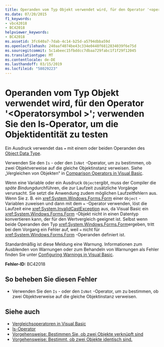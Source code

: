 ```yaml
---
title: Operanden vom Typ Objekt verwendet wird, für den Operator '<operatorsymbol>'; verwenden Sie den Is-Operator, um die Objektidentität zu testen
ms.date: 07/20/2015
f1_keywords:
- vbc42018
- BC42018
helpviewer_keywords:
- BC42018
ms.assetid: 3fc640a7-7dab-4c14-b25d-a5794dbba59d
ms.openlocfilehash: 240aaf4074be43c334e0448f6812834039f6e75d
ms.sourcegitcommit: 5c1abeec15fbddcc7dbaa729fabc1f1f29f12045
ms.translationtype: MT
ms.contentlocale: de-DE
ms.lasthandoff: 03/15/2019
ms.locfileid: "58029223"
---
```

# <a name="operands-of-type-object-used-for-operator-operatorsymbol-use-the-is-operator-to-test-object-identity"></a>Operanden vom Typ Objekt verwendet wird, für den Operator '\<Operatorsymbol >'; verwenden Sie den Is-Operator, um die Objektidentität zu testen
Ein Ausdruck verwendet das `=` mit einem oder beiden Operanden des [Object Data Type](../../visual-basic/language-reference/data-types/object-data-type.md).  
  
 Verwenden Sie den `Is` - oder den `IsNot` -Operator, um zu bestimmen, ob zwei Objektverweise auf die gleiche Objektinstanz verweisen. Siehe „Vergleichen von Objekten“ in [Comparison Operators in Visual Basic](../../visual-basic/programming-guide/language-features/operators-and-expressions/comparison-operators.md).  
  
 Wenn eine Variable oder ein Ausdruck `Object`ergibt, muss der Compiler die *späte Bindung*durchführen, die zur Laufzeit zusätzliche Vorgänge verursacht. Sie setzt die Anwendung zudem möglichen Laufzeitfehlern aus. Wenn Sie z. B. ein <xref:System.Windows.Forms.Form> einer `Object` -Variablen zuweisen und dann mit dem `=` -Operator verwenden, löst die Laufzeit eine <xref:System.InvalidCastException> aus, da Visual Basic ein <xref:System.Windows.Forms.Form> -Objekt nicht in einen Datentyp konvertieren kann, der für den Wertvergleich geeignet ist. Selbst wenn beide Operanden den Typ <xref:System.Windows.Forms.Form>ergeben, tritt bei dem Vorgang ein Fehler auf, weil `=` nicht für <xref:System.Windows.Forms.Form> -Operanden definiert ist.  
  
 Standardmäßig ist diese Meldung eine Warnung. Informationen zum Ausblenden von Warnungen oder zum Behandeln von Warnungen als Fehler finden Sie unter [Configuring Warnings in Visual Basic](/visualstudio/ide/configuring-warnings-in-visual-basic).  
  
 **Fehler-ID:** BC42018  
  
## <a name="to-correct-this-error"></a>So beheben Sie diesen Fehler  
  
-   Verwenden Sie den `Is` - oder den `IsNot` -Operator, um zu bestimmen, ob zwei Objektverweise auf die gleiche Objektinstanz verweisen.  
  
## <a name="see-also"></a>Siehe auch

- [Vergleichsoperatoren in Visual Basic](../../visual-basic/programming-guide/language-features/operators-and-expressions/comparison-operators.md)
- [Is-Operator](../../visual-basic/language-reference/operators/is-operator.md)
- [Vorgehensweise: Bestimmen Sie, ob zwei Objekte verknüpft sind](../../visual-basic/programming-guide/language-features/variables/how-to-determine-whether-two-objects-are-related.md)
- [Vorgehensweise: Bestimmt, ob zwei Objekte identisch sind.](../../visual-basic/programming-guide/language-features/variables/how-to-determine-whether-two-objects-are-identical.md)
